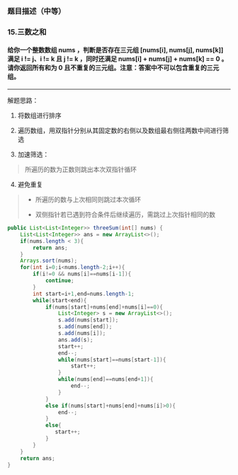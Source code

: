 ### 题目描述（中等）

### 15.三数之和

#### 给你一个整数数组 nums ，判断是否存在三元组 [nums[i], nums[j], nums[k]] 满足 i != j、i != k 且 j != k ，同时还满足 nums[i] + nums[j] + nums[k] == 0 。请你返回所有和为 0 且不重复的三元组。注意：答案中不可以包含重复的三元组。

---

解题思路：

1. 将数组进行排序

2. 遍历数组，用双指针分别从其固定数的右侧以及数组最右侧往两数中间进行筛选

3. 加速筛选：

> 所遍历的数为正数则跳出本次双指针循环

4. 避免重复

> + 所遍历的数与上次相同则跳过本次循环
> 
> + 双侧指针若已遇到符合条件后继续遍历，需跳过上次指针相同的数

```java
public List<List<Integer>> threeSum(int[] nums) {
    List<List<Integer>> ans = new ArrayList<>();
    if(nums.length < 3){
        return ans;
    }
    Arrays.sort(nums);
    for(int i=0;i<nums.length-2;i++){
        if(i!=0 && nums[i]==nums[i-1]){
            continue;
        }
        int start=i+1,end=nums.length-1;
        while(start<end){
            if(nums[start]+nums[end]+nums[i]==0){
                List<Integer> s = new ArrayList<>();
                s.add(nums[start]);
                s.add(nums[end]);
                s.add(nums[i]);
                ans.add(s);
                start++;
                end--;
                while(nums[start]==nums[start-1]){
                    start++;
                }
                while(nums[end]==nums[end+1]){
                    end--;
                }
            }
            else if(nums[start]+nums[end]+nums[i]>0){
                end--;
            }
            else{
               start++;
            }
        }
    }
    return ans;        
}
```
